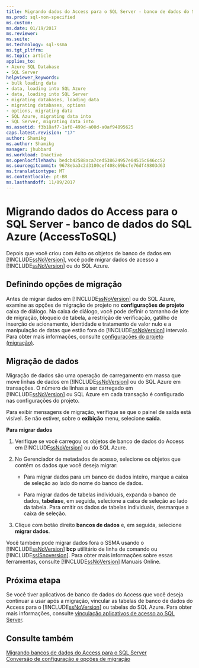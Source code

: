 ```yaml
---
title: Migrando dados do Access para o SQL Server - banco de dados do SQL Azure (AccessToSQL) | Microsoft Docs
ms.prod: sql-non-specified
ms.custom: 
ms.date: 01/19/2017
ms.reviewer: 
ms.suite: 
ms.technology: sql-ssma
ms.tgt_pltfrm: 
ms.topic: article
applies_to:
- Azure SQL Database
- SQL Server
helpviewer_keywords:
- bulk loading data
- data, loading into SQL Azure
- data, loading into SQL Server
- migrating databases, loading data
- migrating databases, options
- options, migrating data
- SQL Azure, migrating data into
- SQL Server, migrating data into
ms.assetid: f3b18af7-1af0-499d-a00d-a0af94895625
caps.latest.revision: "17"
author: Shamikg
ms.author: Shamikg
manager: jhubbard
ms.workload: Inactive
ms.openlocfilehash: bedcb42588aca7ced538624957e04515c646cc52
ms.sourcegitcommit: 9678eba3c2d3100cef408c69bcfe76df49803d63
ms.translationtype: MT
ms.contentlocale: pt-BR
ms.lasthandoff: 11/09/2017
---
```

# <a name="migrating-access-data-into-sql-server---azure-sql-db-accesstosql"></a>Migrando dados do Access para o SQL Server - banco de dados do SQL Azure (AccessToSQL)
Depois que você criou com êxito os objetos de banco de dados em [!INCLUDE[ssNoVersion](../../includes/ssnoversion_md.md)], você pode migrar dados de acesso a [!INCLUDE[ssNoVersion](../../includes/ssnoversion_md.md)] ou do SQL Azure.  
  
## <a name="setting-migration-options"></a>Definindo opções de migração  
Antes de migrar dados em [!INCLUDE[ssNoVersion](../../includes/ssnoversion_md.md)] ou do SQL Azure, examine as opções de migração de projeto no **configurações de projeto** caixa de diálogo. Na caixa de diálogo, você pode definir o tamanho de lote de migração, bloqueio de tabela, a restrição de verificação, gatilho de inserção de acionamento, identidade e tratamento de valor nulo e a manipulação de datas que estão fora do [!INCLUDE[ssNoVersion](../../includes/ssnoversion_md.md)] intervalo. Para obter mais informações, consulte [configurações do projeto (migração)](http://msdn.microsoft.com/en-us/4caebc9c-8680-4b99-a8fa-89c43161c95d).  
  
## <a name="migrating-data"></a>Migração de dados  
Migração de dados são uma operação de carregamento em massa que move linhas de dados em [!INCLUDE[ssNoVersion](../../includes/ssnoversion_md.md)] ou do SQL Azure em transações. O número de linhas a ser carregado em [!INCLUDE[ssNoVersion](../../includes/ssnoversion_md.md)] ou SQL Azure em cada transação é configurado nas configurações do projeto.  
  
Para exibir mensagens de migração, verifique se que o painel de saída está visível. Se não estiver, sobre o **exibição** menu, selecione **saída**.  
  
**Para migrar dados**  
  
1.  Verifique se você carregou os objetos de banco de dados do Access em [!INCLUDE[ssNoVersion](../../includes/ssnoversion_md.md)] ou do SQL Azure.  
  
2.  No Gerenciador de metadados de acesso, selecione os objetos que contêm os dados que você deseja migrar:  
  
    -   Para migrar dados para um banco de dados inteiro, marque a caixa de seleção ao lado do nome do banco de dados.  
  
    -   Para migrar dados de tabelas individuais, expanda o banco de dados, **tabelas**e, em seguida, selecione a caixa de seleção ao lado da tabela. Para omitir os dados de tabelas individuais, desmarque a caixa de seleção.  
  
3.  Clique com botão direito **bancos de dados** e, em seguida, selecione **migrar dados**.  
  
Você também pode migrar dados fora o SSMA usando o [!INCLUDE[ssNoVersion](../../includes/ssnoversion_md.md)] **bcp** utilitário de linha de comando ou [!INCLUDE[ssISnoversion](../../includes/ssisnoversion_md.md)]. Para obter mais informações sobre essas ferramentas, consulte [!INCLUDE[ssNoVersion](../../includes/ssnoversion_md.md)] Manuais Online.  
  
## <a name="next-step"></a>Próxima etapa  
Se você tiver aplicativos de banco de dados do Access que você deseja continuar a usar após a migração, vincular as tabelas de banco de dados do Access para o [!INCLUDE[ssNoVersion](../../includes/ssnoversion_md.md)] ou tabelas do SQL Azure. Para obter mais informações, consulte [vinculação aplicativos de acesso ao SQL Server](http://msdn.microsoft.com/en-us/82374ad2-7737-4164-a489-13261ba393d4).  
  
## <a name="see-also"></a>Consulte também  
[Migrando bancos de dados do Access para o SQL Server](http://msdn.microsoft.com/en-us/76a3abcf-2998-4712-9490-fe8d872c89ca)  
[Conversão de configuração e opções de migração](http://msdn.microsoft.com/en-us/0a7304df-2f35-4453-96ef-7ac83dea1167)  
  
